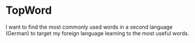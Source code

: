 # TopWord
I want to find the most commonly used words in a second language (German) to target my foreign language learning to the most useful words.
